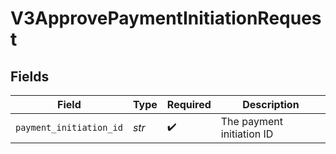 # V3ApprovePaymentInitiationRequest


## Fields

| Field                     | Type                      | Required                  | Description               |
| ------------------------- | ------------------------- | ------------------------- | ------------------------- |
| `payment_initiation_id`   | *str*                     | :heavy_check_mark:        | The payment initiation ID |